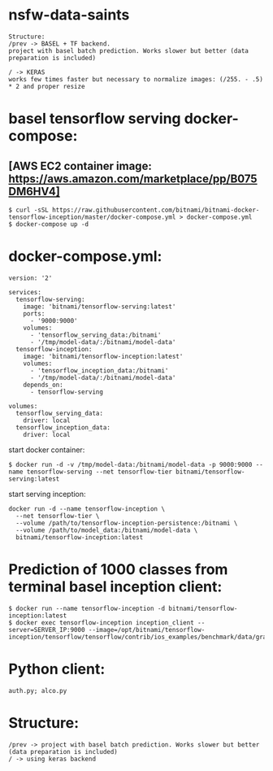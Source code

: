# nsfw-data-saints
```
Structure:
/prev -> BASEL + TF backend.
project with basel batch prediction. Works slower but better (data preparation is included)

/ -> KERAS
works few times faster but necessary to normalize images: (/255. - .5) * 2 and proper resize
```

# basel tensorflow serving docker-compose:

## [AWS EC2 container image: https://aws.amazon.com/marketplace/pp/B075DM6HV4]
```
$ curl -sSL https://raw.githubusercontent.com/bitnami/bitnami-docker-tensorflow-inception/master/docker-compose.yml > docker-compose.yml
$ docker-compose up -d
```


# docker-compose.yml:
```
version: '2'

services:
  tensorflow-serving:
    image: 'bitnami/tensorflow-serving:latest'
    ports:
      - '9000:9000'
    volumes:
      - 'tensorflow_serving_data:/bitnami'
      - '/tmp/model-data/:/bitnami/model-data'
  tensorflow-inception:
    image: 'bitnami/tensorflow-inception:latest'
    volumes:
      - 'tensorflow_inception_data:/bitnami'
      - '/tmp/model-data/:/bitnami/model-data'
    depends_on:
      - tensorflow-serving

volumes:
  tensorflow_serving_data:
    driver: local
  tensorflow_inception_data:
    driver: local
```


start docker container:
```
$ docker run -d -v /tmp/model-data:/bitnami/model-data -p 9000:9000 --name tensorflow-serving --net tensorflow-tier bitnami/tensorflow-serving:latest
```

start serving inception:
```
docker run -d --name tensorflow-inception \
  --net tensorflow-tier \
  --volume /path/to/tensorflow-inception-persistence:/bitnami \
  --volume /path/to/model_data:/bitnami/model-data \
  bitnami/tensorflow-inception:latest
```

# Prediction of 1000 classes from terminal basel inception client:
```
$ docker run --name tensorflow-inception -d bitnami/tensorflow-inception:latest
$ docker exec tensorflow-inception inception_client --server=SERVER_IP:9000 --image=/opt/bitnami/tensorflow-inception/tensorflow/tensorflow/contrib/ios_examples/benchmark/data/grace_hopper.jpg
```


# Python client:
```
auth.py; alco.py
```


# Structure:

```
/prev -> project with basel batch prediction. Works slower but better (data preparation is included)
/ -> using keras backend 
```
